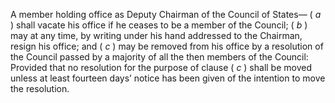 A member holding office as Deputy Chairman of the Council of States— ( _a_ ) shall vacate his office if he ceases to be a member of the Council; ( _b_ ) may at any time, by writing under his hand addressed to the Chairman, resign his office; and ( _c_ ) may be removed from his office by a resolution of the Council passed by a majority of all the then members of the Council: Provided that no resolution for the purpose of clause ( _c_ ) shall be moved unless at least fourteen days’ notice has been given of the intention to move the resolution.

